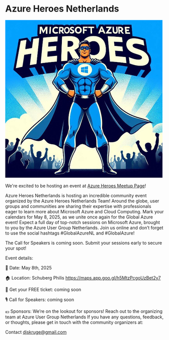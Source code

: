 # Azure Heroes Netherlands

![Azure Heroes Netherlands](azureheroes.png)

We're excited to be hosting an event at [Azure Heroes Meetup Page](https://www.meetup.com/azure-heroes-netherlands/?eventOrigin=event_home_page)!

Azure Heroes Netherlands is hosting an incredible community event organized by the Azure Heroes Netherlands Team! Around the globe, user groups and communities are sharing their expertise with professionals eager to learn more about Microsoft Azure and Cloud Computing. Mark your calendars for May 8, 2025, as we unite once again for the Global Azure event! Expect a full day of top-notch sessions on Microsoft Azure, brought to you by the Azure User Group Netherlands. Join us online and don’t forget to use the social hashtags #GlobalAzureNL and #GlobalAzure!

The Call for Speakers is coming soon. Submit your sessions early to secure your spot!

Event details:

📅 Date: May 8th, 2025

🏠 Location: Schuberg Philis https://maps.app.goo.gl/h5MtzPcgoUzBet2y7

🎫 Get your FREE ticket: coming soon

🎙️ Call for Speakers: coming soon 

💶 Sponsors: We’re on the lookout for sponsors! Reach out to the organizing team at Azure User Group Netherlands
If you have any questions, feedback, or thoughts, please get in touch with the community organizers at:

Contact djskruge@gmail.com
